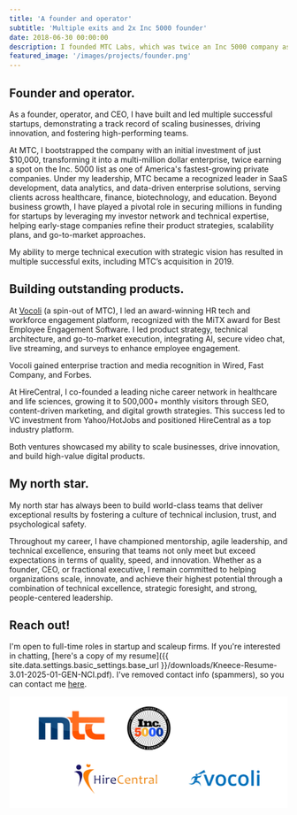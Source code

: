 ```yaml
---
title: 'A founder and operator'
subtitle: 'Multiple exits and 2x Inc 5000 founder'
date: 2018-06-30 00:00:00
description: I founded MTC Labs, which was twice an Inc 5000 company as one of America's fastest growing private firms, co-founded a leading niche job board and had two successful exits. My primary focus has been on enterprise SaaS with an emphasis on HR tech and healthcare.
featured_image: '/images/projects/founder.png'
---
```


## Founder and operator.

As a founder, operator, and CEO, I have built and led multiple successful startups, demonstrating a track record of scaling businesses, driving innovation, and fostering high-performing teams. 

At MTC, I bootstrapped the company with an initial investment of just $10,000, transforming it into a multi-million dollar enterprise, twice earning a spot on the Inc. 5000 list as one of America's fastest-growing private companies. Under my leadership, MTC became a recognized leader in SaaS development, data analytics, and data-driven enterprise solutions, serving clients across healthcare, finance, biotechnology, and education. Beyond business growth, I have played a pivotal role in securing millions in funding for startups by leveraging my investor network and technical expertise, helping early-stage companies refine their product strategies, scalability plans, and go-to-market approaches. 

My ability to merge technical execution with strategic vision has resulted in multiple successful exits, including MTC’s acquisition in 2019.

## Building outstanding products.

At [Vocoli](https://www.vocoli.com) (a spin-out of MTC), I led an award-winning HR tech and workforce engagement platform, recognized with the MiTX award for Best Employee Engagement Software. I led product strategy, technical architecture, and go-to-market execution, integrating AI, secure video chat, live streaming, and surveys to enhance employee engagement. 

Vocoli gained enterprise traction and media recognition in Wired, Fast Company, and Forbes.

At HireCentral, I co-founded a leading niche career network in healthcare and life sciences, growing it to 500,000+ monthly visitors through SEO, content-driven marketing, and digital growth strategies. This success led to VC investment from Yahoo/HotJobs and positioned HireCentral as a top industry platform. 

Both ventures showcased my ability to scale businesses, drive innovation, and build high-value digital products.

## My north star.

My north star has always been to build world-class teams that deliver exceptional results by fostering a culture of technical inclusion, trust, and psychological safety. 

Throughout my career, I have championed mentorship, agile leadership, and technical excellence, ensuring that teams not only meet but exceed expectations in terms of quality, speed, and innovation. Whether as a founder, CEO, or fractional executive, I remain committed to helping organizations scale, innovate, and achieve their highest potential through a combination of technical excellence, strategic foresight, and strong, people-centered leadership.

## Reach out!

I'm open to full-time roles in startup and scaleup firms. If you're interested in chatting, [here's a copy of my resume]({{ site.data.settings.basic_settings.base_url }}/downloads/Kneece-Resume-3.01-2025-01-GEN-NCI.pdf). I've removed contact info (spammers), so you can contact me [here](/contact).

![](/images/projects/founder.png)
